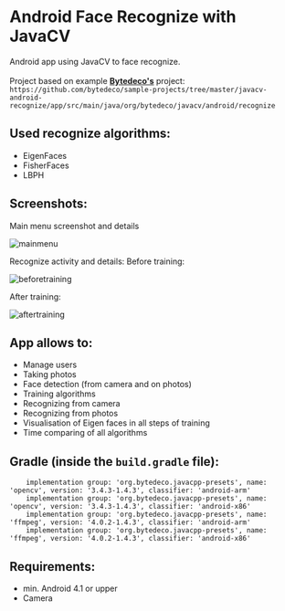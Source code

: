 # Android Face Recognize with JavaCV 

Android app using JavaCV to face recognize.<br><br>
Project based on example <b><a href="https://github.com/bytedeco">Bytedeco's</a></b> project: <br>
```https://github.com/bytedeco/sample-projects/tree/master/javacv-android-recognize/app/src/main/java/org/bytedeco/javacv/android/recognize```

Used recognize algorithms:
--------------------------
 * EigenFaces
 * FisherFaces
 * LBPH
 
 Screenshots:
-----------------------------------------

Main menu screenshot and details
    
![mainmenu](https://user-images.githubusercontent.com/32546106/73701894-4cebc480-46eb-11ea-83e4-cbde73d48d84.png)




Recognize activity and details:
Before training: 
    
![beforetraining](https://user-images.githubusercontent.com/32546106/73701898-4e1cf180-46eb-11ea-84fb-d8fd780123b9.png)
    
After training:

![aftertraining](https://user-images.githubusercontent.com/32546106/73701900-4f4e1e80-46eb-11ea-9513-d8cbe0dd09df.png)



App allows to:
--------------
 * Manage users
 * Taking photos
 * Face detection (from camera and on photos)
 * Training algorithms
 * Recognizing from camera
 * Recognizing from photos
 * Visualisation of Eigen faces in all steps of training
 * Time comparing of all algorithms

Gradle (inside the `build.gradle` file):
-----------------------------------------
```implementation group: 'org.bytedeco', name: 'javacv', version: '1.4.3'
    implementation group: 'org.bytedeco.javacpp-presets', name: 'opencv', version: '3.4.3-1.4.3', classifier: 'android-arm'
    implementation group: 'org.bytedeco.javacpp-presets', name: 'opencv', version: '3.4.3-1.4.3', classifier: 'android-x86'
    implementation group: 'org.bytedeco.javacpp-presets', name: 'ffmpeg', version: '4.0.2-1.4.3', classifier: 'android-arm'
    implementation group: 'org.bytedeco.javacpp-presets', name: 'ffmpeg', version: '4.0.2-1.4.3', classifier: 'android-x86'
```

Requirements:
-----------------------------------------
 * min. Android 4.1 or upper
 * Camera 
 

    



